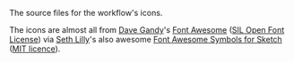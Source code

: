 
The source files for the workflow's icons.

The icons are almost all from [Dave Gandy][dave-gandy]'s
[Font Awesome][font-awesome] ([SIL Open Font License][sil-licence]) via
[Seth Lilly][seth-lilly]'s also awesome
[Font Awesome Symbols for Sketch][font-awesome-sketch]
([MIT licence][mit-licence]).


[dave-gandy]: http://twitter.com/davegandy
[font-awesome-sketch]: https://github.com/sethlilly/Font-Awesome-Symbols-for-Sketch
[font-awesome]: http://fortawesome.github.io/Font-Awesome/
[mit-licence]: http://opensource.org/licenses/MIT
[seth-lilly]: http://twitter.com/sethlilly
[sil-licence]: http://scripts.sil.org/OFL
